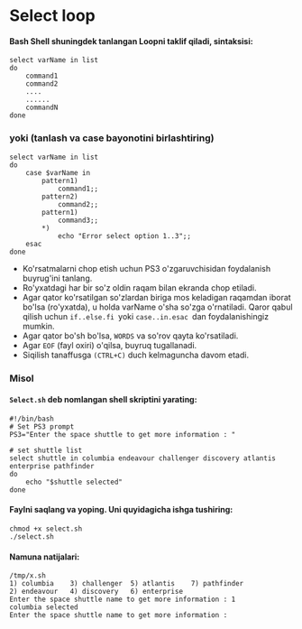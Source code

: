 # Select loop


#### Bash Shell shuningdek tanlangan Loopni taklif qiladi, sintaksisi:


```
select varName in list
do
    command1
    command2
    ....
    ......
    commandN
done
```

### yoki (tanlash va case bayonotini birlashtiring)

```
select varName in list
do
	case $varName in
		pattern1)
			command1;;
		pattern2)
			command2;;
		pattern1)
			command3;;
		*)
			echo "Error select option 1..3";;
	esac			
done
```

- Ko'rsatmalarni chop etish uchun PS3 o'zgaruvchisidan foydalanish buyrug'ini tanlang.
- Ro'yxatdagi har bir so'z oldin raqam bilan ekranda chop etiladi.
- Agar qator ko'rsatilgan so'zlardan biriga mos keladigan raqamdan iborat bo'lsa (ro'yxatda), u holda varName o'sha so'zga o'rnatiladi. Qaror qabul qilish uchun ```if..else.fi ```yoki ```case..in.esac ```dan foydalanishingiz mumkin.
- Agar qator bo'sh bo'lsa, ```WORDS``` va so'rov qayta ko'rsatiladi.
- Agar ```EOF``` (fayl oxiri) o'qilsa, buyruq tugallanadi.
- Siqilish tanaffusga ```(CTRL+C)``` duch kelmaguncha davom etadi.


### Misol

#### ```Select.sh``` deb nomlangan shell skriptini yarating:

```
#!/bin/bash
# Set PS3 prompt
PS3="Enter the space shuttle to get more information : "

# set shuttle list
select shuttle in columbia endeavour challenger discovery atlantis enterprise pathfinder
do
    echo "$shuttle selected"
done
```

#### Faylni saqlang va yoping. Uni quyidagicha ishga tushiring:

```
chmod +x select.sh
./select.sh
```

#### Namuna natijalari:

```
/tmp/x.sh
1) columbia    3) challenger  5) atlantis    7) pathfinder
2) endeavour   4) discovery   6) enterprise
Enter the space shuttle name to get more information : 1
columbia selected
Enter the space shuttle name to get more information : 
```